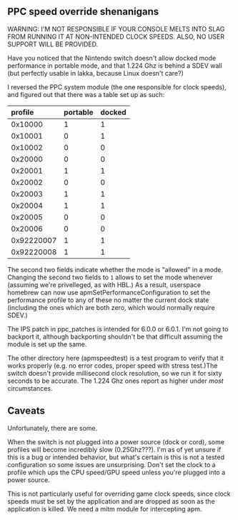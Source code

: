PPC speed override shenanigans
----------------------------------

WARNING: I'M NOT RESPONSIBLE IF YOUR CONSOLE MELTS INTO SLAG FROM RUNNING IT AT NON-INTENDED CLOCK SPEEDS. ALSO, NO USER SUPPORT WILL BE PROVIDED.

Have you noticed that the Nintendo switch doesn't allow docked mode performance in portable mode, and that 1.224 Ghz is behind a SDEV wall (but perfectly usable in lakka, because Linux doesn't care?)

I reversed the PPC system module (the one responsible for clock speeds), and figured out that there was a table set up as such:


| profile    | portable | docked |
|:---------- |:-------- |:------ |
| 0x10000    | 1        | 1      |
| 0x10001    | 0        | 1      |
| 0x10002    | 0        | 0      |
| 0x20000    | 0        | 0      |
| 0x20001    | 1        | 1      |
| 0x20002    | 0        | 0      |
| 0x20003    | 1        | 1      |
| 0x20004    | 1        | 1      |
| 0x20005    | 0        | 0      |
| 0x20006    | 0        | 0      |
| 0x92220007 | 1        | 1      |
| 0x92220008 | 1        | 1      |

The second two fields indicate whether the mode is "allowed" in a mode. Changing the second two fields to `1` allows to set the mode whenever (assuming we're privelleged, as with HBL.) As a result, userspace homebrew can now use apmSetPerformanceConfiguration to set the performance profile to any of these no matter the current dock state (including the ones which are both zero, which would normally require SDEV.)

The IPS patch in ppc_patches is intended for 6.0.0 or 6.0.1. I'm not going to backport it, although backporting shouldn't be that difficult assuming the module is set up the same.

The other directory here (apmspeedtest) is a test program to verify that it works properly (e.g. no error codes, proper speed with stress test.)The switch doesn't provide millisecond clock resolution, so we run it for sixty seconds to be accurate. The 1.224 Ghz ones report as higher under *most* circumstances.

Caveats
---------

Unfortunately, there are some.

When the switch is not plugged into a power source (dock or cord), some profiles will become incredibly slow (0.25Ghz???). I'm as of yet unsure if this is a bug or intended behavior, but what's certain is this is not a tested configuration so some issues are unsurprising. Don't set the clock to a profile which ups the CPU speed/GPU speed unless you're plugged into a power source.

This is not particularly useful for overriding game clock speeds, since clock speeds must be set by the application and are dropped as soon as the application is killed. We need a mitm module for intercepting apm.
 
